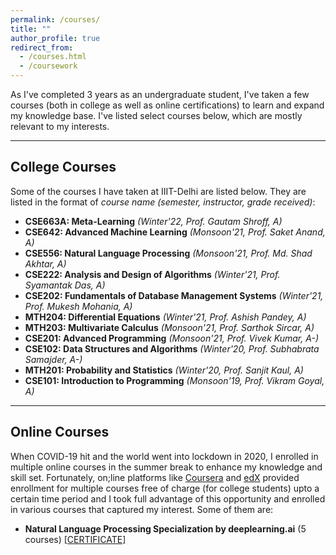 ```yaml
---
permalink: /courses/
title: ""
author_profile: true
redirect_from: 
  - /courses.html
  - /coursework
---
```


As I've completed 3 years as an undergraduate student, I've taken a few courses (both in college as well as online certifications) to learn and expand my knowledge base. I've listed select courses below, which are mostly relevant to my interests.

--- 

## College Courses

Some of the courses I have taken at IIIT-Delhi are listed below. They are listed in the format of *course name (semester, instructor, grade received)*:
- **CSE663A: Meta-Learning** *(Winter'22, Prof. Gautam Shroff, A)*
- **CSE642: Advanced Machine Learning** *(Monsoon'21, Prof. Saket Anand, A)*
- **CSE556: Natural Language Processing** *(Monsoon'21, Prof. Md. Shad Akhtar, A)*
- **CSE222: Analysis and Design of Algorithms** *(Winter'21, Prof. Syamantak Das, A)*
- **CSE202: Fundamentals of Database Management Systems** *(Winter'21, Prof. Mukesh Mohania, A)*
- **MTH204: Differential Equations** *(Winter'21, Prof. Ashish Pandey, A)*
- **MTH203: Multivariate Calculus** *(Monsoon'21, Prof. Sarthok Sircar, A)*
- **CSE201: Advanced Programming** *(Monsoon'21, Prof. Vivek Kumar, A-)*
- **CSE102: Data Structures and Algorithms** *(Winter'20, Prof. Subhabrata Samajder, A-)* 
- **MTH201: Probability and Statistics** *(Winter'20, Prof. Sanjit Kaul, A)*
- **CSE101: Introduction to Programming** *(Monsoon'19, Prof. Vikram Goyal, A)*

---

## Online Courses

When COVID-19 hit and the world went into lockdown in 2020, I enrolled in multiple online courses in the summer break to enhance my knowledge and skill set. Fortunately, on;line platforms like [Coursera]() and [edX]() provided enrollment for multiple courses free of charge (for college students) upto a certain time period and I took full advantage of this opportunity and enrolled in various courses that captured my interest. Some of them are:
- **Natural Language Processing Specialization by deeplearning.ai** (5 courses) [[CERTIFICATE]]()

